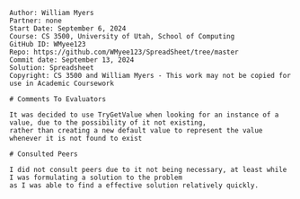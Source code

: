 ﻿~~~
Author: William Myers
Partner: none
Start Date: September 6, 2024
Course: CS 3500, University of Utah, School of Computing
GitHub ID: WMyee123
Repo: https://github.com/WMyee123/SpreadSheet/tree/master
Commit date: September 13, 2024
Solution: Spreadsheet
Copyright: CS 3500 and William Myers - This work may not be copied for use in Academic Coursework

# Comments To Evaluators

It was decided to use TryGetValue when looking for an instance of a value, due to the possibility of it not existing, 
rather than creating a new default value to represent the value whenever it is not found to exist

# Consulted Peers

I did not consult peers due to it not being necessary, at least while I was formulating a solution to the problem
as I was able to find a effective solution relatively quickly.
~~~
